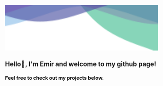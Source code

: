 <img src="https://raw.githubusercontent.com/emirsahin1/emirsahin1/master/colors.svg" width="100%" height="150">

## Hello👋️, I'm Emir and welcome to my github page! 
### Feel free to check out my projects below.



<!--
**emirsahin1/emirsahin1** is a ✨ _special_ ✨ repository because its `README.md` (this file) appears on your GitHub profile.

Here are some ideas to get you started:

- 🔭 I’m currently working on ...
- 🌱 I’m currently learning ...
- 👯 I’m looking to collaborate on ...
- 🤔 I’m looking for help with ...
- 💬 Ask me about ...
- 📫 How to reach me: ...
- 😄 Pronouns: ...
- ⚡ Fun fact: ...
-->
